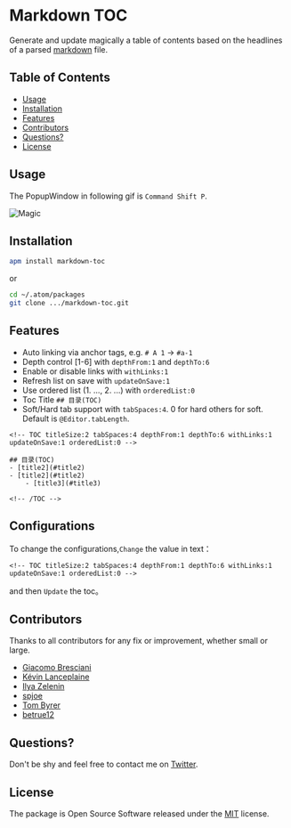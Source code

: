 Markdown TOC
============

Generate and update magically a table of contents based on the headlines of a parsed [markdown](http://en.wikipedia.org/wiki/Markdown) file.


## Table of Contents

- [Usage](#usage)
- [Installation](#installation)
- [Features](#features)
- [Contributors](#contributors)
- [Questions?](#questions)
- [License](#license)


## Usage

The PopupWindow in following gif is `Command Shift P`.

![Magic](https://raw.githubusercontent.com/nok/markdown-toc/master/RECORD.gif)

<!--
## API Attributes

- `titleSize:2`
- `tabSpaces:4`
- `depthFrom:1`
- `depthTo:6`
- `withLinks:1`
- `updateOnSave:1`
- `orderedList:0`
-->

## Installation

```bash
apm install markdown-toc
```

or

```bash
cd ~/.atom/packages
git clone .../markdown-toc.git
```


## Features

- Auto linking via  anchor tags, e.g.  `# A 1` → `#a-1`
- Depth control [1-6] with `depthFrom:1` and `depthTo:6`
- Enable or disable links with `withLinks:1`
- Refresh list on save with `updateOnSave:1`
- Use ordered list (1. ..., 2. ...) with `orderedList:0`
- Toc Title `## 目录(TOC)`
- Soft/Hard tab support with `tabSpaces:4`. 0 for hard others for soft. Default is `@Editor.tabLength`.

```
<!-- TOC titleSize:2 tabSpaces:4 depthFrom:1 depthTo:6 withLinks:1 updateOnSave:1 orderedList:0 -->

## 目录(TOC)
- [title2](#title2)
- [title2](#title2)
	- [title3](#title3)

<!-- /TOC -->
```

## Configurations

To change the configurations,`Change` the value in text：

 `<!-- TOC titleSize:2 tabSpaces:4 depthFrom:1 depthTo:6 withLinks:1 updateOnSave:1 orderedList:0 -->`

 and then `Update` the toc。

## Contributors

Thanks to all contributors for any fix or improvement, whether small or large.

- [Giacomo Bresciani](https://github.com/brescia123)
- [Kévin Lanceplaine](https://github.com/lanceplaine)
- [Ilya Zelenin](https://github.com/wyster)
- [spjoe](https://github.com/spjoe)
- [Tom Byrer](https://github.com/tomByrer)
- [betrue12](https://github.com/betrue12)


## Questions?

Don't be shy and feel free to contact me on [Twitter](https://twitter.com/darius_morawiec).


## License

The package is Open Source Software released under the [MIT](LICENSE.md) license.
